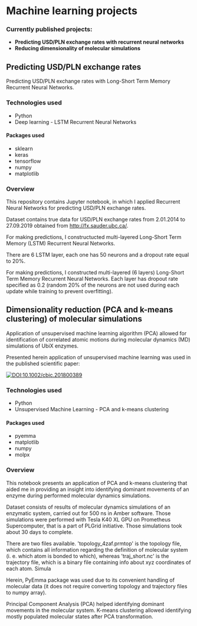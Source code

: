 # __Machine learning projects__

### Currently published projects:
- __Predicting USD/PLN exchange rates with recurrent neural networks__
- __Reducing dimensionality of molecular simulations__


## __Predicting USD/PLN exchange rates__
Predicting USD/PLN exchange rates with Long-Short Term Memory Recurrent Neural Networks.

### Technologies used
- Python
- Deep learning - LSTM Recurrent Neural Networks

#### Packages used
- sklearn
- keras
- tensorflow
- numpy
- matplotlib

### Overview

This repository contains Jupyter notebook, in which I applied Recurrent Neural Networks for predicting USD/PLN exchange rates.

Dataset contains true data for USD/PLN exchange rates from 2.01.2014 to 27.09.2019 obtained from http://fx.sauder.ubc.ca/.

For making predictions, I constructucted multi-layered Long-Short Term Memory (LSTM) Recurrent Neural Networks.

There are 6 LSTM layer, each one has 50 neurons and a dropout rate equal to 20%.

For making predictions, I constructed multi-layered (6 layers) Long-Short Term Memory Recurrent Neural Networks. Each layer has dropout rate specified as 0.2 (random 20% of the neurons are not used during each update while training to prevent overfitting).

## __Dimensionality reduction (PCA and k-means clustering) of molecular simulations__
Application of unsupervised machine learning algorithm (PCA) allowed for identification of correlated atomic motions during molecular dynamics (MD) simulations of UbiX enzymes.

Presented herein application of unsupervised machine learning was used in the published scientific paper:

[![DOI:10.1002/cbic.201800389](https://zenodo.org/badge/DOI/10.1002/cbic.201800389.svg)](https://doi.org/10.1002/cbic.201800389)

### Technologies used
- Python
- Unsupervised Machine Learning - PCA and k-means clustering

#### Packages used
- pyemma
- matplotlib
- numpy
- molpx

### Overview
This notebook presents an application of PCA and k-means clustering that aided me in providing an insight into identifying dominant movements of an enzyme during performed molecular dynamics simulations.

Dataset consists of results of molecular dynamics simulations of an enzymatic system, carried out for 500 ns in Amber software. Those simulations were performed with Tesla K40 XL GPU on Prometheus Supercomputer, that is a part of PLGrid initiative. Those simulations took about 30 days to complete.

There are two files available. 'topology_4zaf.prmtop' is the topology file, which contains all information regarding the definition of molecular system (i. e. which atom is bonded to which), whereas 'traj_short.nc' is the trajectory file, which is a binary file containing info about xyz coordinates of each atom. Simula

Herein, PyEmma package was used due to its convenient handling of molecular data (it does not require converting topology and trajectory files to numpy array).

Principal Component Analysis (PCA) helped identifying dominant movements in the molecular system. K-means clustering allowed identifying mostly populated molecular states after PCA transformation.
